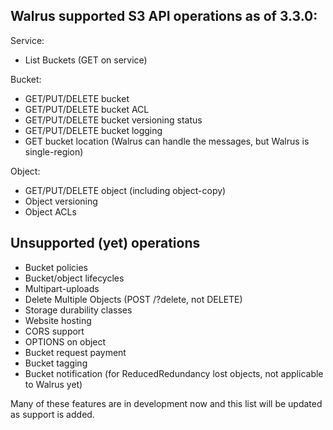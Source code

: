 ## Walrus supported S3 API operations as of 3.3.0:
Service:
* List Buckets (GET on service)

Bucket:
* GET/PUT/DELETE bucket
* GET/PUT/DELETE bucket ACL
* GET/PUT/DELETE bucket versioning status
* GET/PUT/DELETE bucket logging
* GET bucket location (Walrus can handle the messages, but Walrus is single-region)

Object:
* GET/PUT/DELETE object (including object-copy)
* Object versioning
* Object ACLs

## Unsupported (yet) operations
* Bucket policies
* Bucket/object lifecycles
* Multipart-uploads
* Delete Multiple Objects (POST /?delete, not DELETE)
* Storage durability classes
* Website hosting
* CORS support
* OPTIONS on object
* Bucket request payment
* Bucket tagging
* Bucket notification (for ReducedRedundancy lost objects, not applicable to Walrus yet)

Many of these features are in development now and this list will be updated as support is added.
